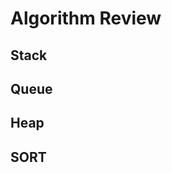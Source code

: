 # Algorithm Review

## Stack

<script src="https://gist.github.com/xianminx/f6e0fe6f9a70f588d4e934f6483dfce0.js"></script>

## Queue

<script src="https://gist.github.com/xianminx/25a7f404bf0ee4e48aaff813f9c08e6f.js"></script>

## Heap

<script src="https://gist.github.com/xianminx/a6d26e3ad23438aa1cc85deae418df9d.js"></script>

## SORT

<script src="https://gist.github.com/xianminx/5a578fafec8293de343c3d0348472fdd.js"></script>
